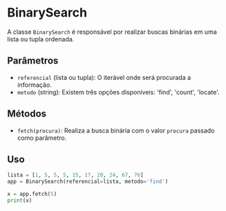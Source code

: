 # BinarySearch

A classe `BinarySearch` é responsável por realizar buscas binárias em uma lista ou tupla ordenada.

## Parâmetros

- `referencial` (lista ou tupla): O iterável onde será procurada a informação.
- `metodo` (string): Existem três opções disponíveis: 'find', 'count', 'locate'.

## Métodos

- `fetch(procura)`: Realiza a busca binária com o valor `procura` passado como parâmetro.

## Uso

```python
lista = [1, 5, 5, 5, 15, 17, 20, 24, 67, 76]
app = BinarySearch(referencial=lista, metodo='find')

x = app.fetch(5)
print(x)
